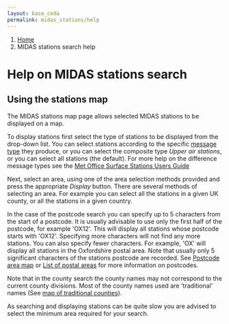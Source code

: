 ```yaml
---
layout: base_ceda
permalink: midas_stations/help
---
```


<div class="container">

<ol class="breadcrumb">
<li class="breadcrumb-item" id="breadcrumb-menu-home"><a href="/">Home</a></li><li class="breadcrumb-item" id="breadcrumb-menu-midas_stations-help">MIDAS stations search help</li>
</ol>













<div class="row">
<div class="col-md-12">



<form style="display:none;" class="editable-form" method="post" action="/edit/" id="8642dbe5-f1ef-4470-8322-32ac0693645e">
    <input type="hidden" name="csrfmiddlewaretoken" value="oUtGSRcyerGVcMrpuhBDt1tWkLQDmaX12RUTzl6VCfCt65KD9y4dgpw4BC1FjIHh">
    
<p>
<label for="content-8642dbe5-f1ef-4470-8322-32ac0693645e">Content:</label><br><textarea name="content" class="mceEditor charfield" rows="10" id="content-8642dbe5-f1ef-4470-8322-32ac0693645e" cols="40">&lt;h1&gt;Help on MIDAS stations search&lt;/h1&gt;
&lt;h2&gt;Using the stations map&lt;/h2&gt;
&lt;p&gt;The MIDAS stations map page allows selected MIDAS stations to be displayed on a map.&lt;/p&gt;
&lt;p&gt;To display stations first select the type of stations to be displayed from the drop-down list. You can select stations according to the specific &lt;a href="/midas_stations/met_domains"&gt;message type&lt;/a&gt; they produce, or you can select the composite type &lt;em&gt;Upper air stations&lt;/em&gt;, or you can select all stations (the default). For more help on the difference message types see the &lt;a href="https://artefacts.ceda.ac.uk/badc_datadocs/ukmo-midas/ukmo_guide.html"&gt;Met Office Surface Stations Users Guide&lt;/a&gt;&lt;/p&gt;
&lt;p&gt;Next, select an area, using one of the area selection methods provided and press the appropriate &lt;em&gt;Display&lt;/em&gt; button. There are several methods of selecting an area. For example you can select all the stations in a given UK county, or all the stations in a given country.&lt;/p&gt;
&lt;p&gt;In the case of the postcode search you can specify up to 5 characters from the start of a postcode. It is usually advisable to use only the first half of the postcode, for example 'OX12'. This will display all stations whose postcode starts with 'OX12'. Specifying more characters will not find any more stations. You can also specify fewer characters. For example, 'OX' will display all stations in the Oxfordshire postal area. Note that usually only 5 significant characters of the stations postcode are recorded. See &lt;a href="http://www.evoxfacilities.co.uk/areamaps.php"&gt;Postcode area map&lt;/a&gt; or &lt;a href="http://en.wikipedia.org/wiki/List_of_postal_areas_in_the_United_Kingdom"&gt;List of postal areas&lt;/a&gt; for more information on postcodes.&lt;/p&gt;
&lt;p&gt;Note that in the county search the county names may not correspond to the current county divisions. Most of the county names used are 'traditional' names (See &lt;a href="/midas_stations/traditional_counties_map"&gt;map of traditional counties&lt;/a&gt;).&lt;/p&gt;
&lt;p&gt;As searching and displaying stations can be quite slow you are advised to select the minimum area required for your search.&lt;/p&gt;
&lt;p&gt;&lt;/p&gt;</textarea>
        
</p>
    
<p style="display:none;">
        <label for="app-8642dbe5-f1ef-4470-8322-32ac0693645e">App:</label><br><input type="hidden" name="app" value="pages" class=" charfield" id="app-8642dbe5-f1ef-4470-8322-32ac0693645e">
        
</p>
    
<p style="display:none;">
<label for="model-8642dbe5-f1ef-4470-8322-32ac0693645e">Model:</label><br><input type="hidden" name="model" value="richtextpage" class=" charfield" id="model-8642dbe5-f1ef-4470-8322-32ac0693645e">
        
</p>
    
<p style="display:none;">
        <label for="id-8642dbe5-f1ef-4470-8322-32ac0693645e">Id:</label><br><input type="hidden" name="id" value="13" class=" charfield" id="id-8642dbe5-f1ef-4470-8322-32ac0693645e">
        
</p>
    
<p style="display:none;">
<label for="fields-8642dbe5-f1ef-4470-8322-32ac0693645e">Fields:</label><br><input type="hidden" name="fields" value="content" class=" charfield" id="fields-8642dbe5-f1ef-4470-8322-32ac0693645e">
        
</p>
    
<input type="submit" value="Save" class="btn btn-primary btn-lg">
<input type="button" value="Cancel" class="btn btn-default btn-lg">
</form>

<div class="editable-original">
<h1>Help on MIDAS stations search</h1>
<h2>Using the stations map</h2>
<p>The MIDAS stations map page allows selected MIDAS stations to be displayed on a map.</p>
<p>To display stations first select the type of stations to be displayed from the drop-down list. You can select stations according to the specific <a href="/midas_stations/met_domains">message type</a> they produce, or you can select the composite type <em>Upper air stations</em>, or you can select all stations (the default). For more help on the difference message types see the <a href="https://artefacts.ceda.ac.uk/badc_datadocs/ukmo-midas/ukmo_guide.html">Met Office Surface Stations Users Guide</a></p>
<p>Next, select an area, using one of the area selection methods provided and press the appropriate <em>Display</em> button. There are several methods of selecting an area. For example you can select all the stations in a given UK county, or all the stations in a given country.</p>
<p>In the case of the postcode search you can specify up to 5 characters from the start of a postcode. It is usually advisable to use only the first half of the postcode, for example 'OX12'. This will display all stations whose postcode starts with 'OX12'. Specifying more characters will not find any more stations. You can also specify fewer characters. For example, 'OX' will display all stations in the Oxfordshire postal area. Note that usually only 5 significant characters of the stations postcode are recorded. See <a href="http://www.evoxfacilities.co.uk/areamaps.php">Postcode area map</a> or <a href="http://en.wikipedia.org/wiki/List_of_postal_areas_in_the_United_Kingdom">List of postal areas</a> for more information on postcodes.</p>
<p>Note that in the county search the county names may not correspond to the current county divisions. Most of the county names used are 'traditional' names (See <a href="/midas_stations/traditional_counties_map">map of traditional counties</a>).</p>
<p>As searching and displaying stations can be quite slow you are advised to select the minimum area required for your search.</p>
<p></p>
</div>

<a style="visibility:hidden;" class="editable-link" href="#" rel="#8642dbe5-f1ef-4470-8322-32ac0693645e">Edit</a>

<div style="visibility:hidden;" class="editable-highlight"></div>

</div>
</div>










</div>
